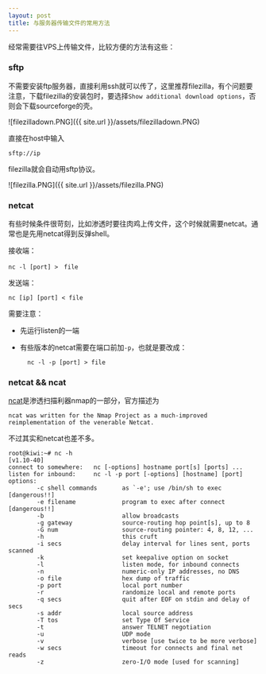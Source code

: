 ```yaml
---
layout: post
title: 与服务器传输文件的常用方法
---
```


经常需要往VPS上传输文件，比较方便的方法有这些：

### sftp

不需要安装ftp服务器，直接利用ssh就可以传了，这里推荐filezilla，有个问题要注意，下载filezilla的安装包时，要选择`Show additional download options`，否则会下载sourceforge的壳。

![filezilladown.PNG]({{ site.url }}/assets/filezilladown.PNG)

直接在host中输入

    sftp://ip

filezilla就会自动用sftp协议。

![filezilla.PNG]({{ site.url }}/assets/filezilla.PNG)

### netcat

有些时候条件很苛刻，比如渗透时要往肉鸡上传文件，这个时候就需要netcat。通常也是先用netcat得到反弹shell。

接收端：

    nc -l [port] >　file

发送端：

    nc [ip] [port] < file

需要注意：

* 先运行listen的一端
* 有些版本的netcat需要在端口前加`-p`，也就是要改成：

        nc -l -p [port] > file

### netcat && ncat

[ncat](https://nmap.org/ncat/)是渗透扫描利器nmap的一部分，官方描述为

    ncat was written for the Nmap Project as a much-improved reimplementation of the venerable Netcat.

不过其实和netcat也差不多。

```
root@kiwi:~# nc -h
[v1.10-40]
connect to somewhere:   nc [-options] hostname port[s] [ports] ...
listen for inbound:     nc -l -p port [-options] [hostname] [port]
options:
        -c shell commands       as `-e'; use /bin/sh to exec [dangerous!!]
        -e filename             program to exec after connect [dangerous!!]
        -b                      allow broadcasts
        -g gateway              source-routing hop point[s], up to 8
        -G num                  source-routing pointer: 4, 8, 12, ...
        -h                      this cruft
        -i secs                 delay interval for lines sent, ports scanned
        -k                      set keepalive option on socket
        -l                      listen mode, for inbound connects
        -n                      numeric-only IP addresses, no DNS
        -o file                 hex dump of traffic
        -p port                 local port number
        -r                      randomize local and remote ports
        -q secs                 quit after EOF on stdin and delay of secs
        -s addr                 local source address
        -T tos                  set Type Of Service
        -t                      answer TELNET negotiation
        -u                      UDP mode
        -v                      verbose [use twice to be more verbose]
        -w secs                 timeout for connects and final net reads
        -z                      zero-I/O mode [used for scanning]

```
